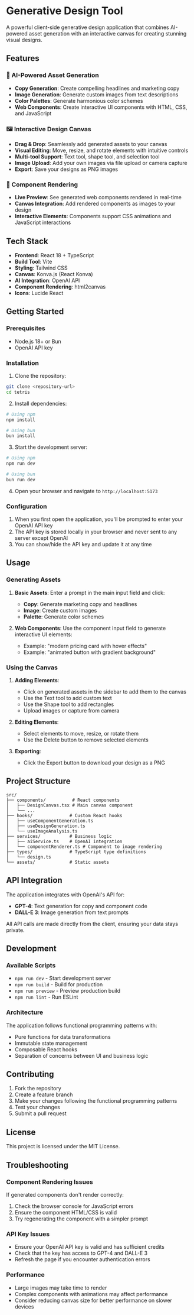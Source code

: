 # Generative Design Tool

A powerful client-side generative design application that combines AI-powered
asset generation with an interactive canvas for creating stunning visual
designs.

## Features

### 🎨 AI-Powered Asset Generation

- **Copy Generation**: Create compelling headlines and marketing copy
- **Image Generation**: Generate custom images from text descriptions
- **Color Palettes**: Generate harmonious color schemes
- **Web Components**: Create interactive UI components with HTML, CSS, and
  JavaScript

### 🖼️ Interactive Design Canvas

- **Drag & Drop**: Seamlessly add generated assets to your canvas
- **Visual Editing**: Move, resize, and rotate elements with intuitive controls
- **Multi-tool Support**: Text tool, shape tool, and selection tool
- **Image Upload**: Add your own images via file upload or camera capture
- **Export**: Save your designs as PNG images

### 🧩 Component Rendering

- **Live Preview**: See generated web components rendered in real-time
- **Canvas Integration**: Add rendered components as images to your design
- **Interactive Elements**: Components support CSS animations and JavaScript
  interactions

## Tech Stack

- **Frontend**: React 18 + TypeScript
- **Build Tool**: Vite
- **Styling**: Tailwind CSS
- **Canvas**: Konva.js (React Konva)
- **AI Integration**: OpenAI API
- **Component Rendering**: html2canvas
- **Icons**: Lucide React

## Getting Started

### Prerequisites

- Node.js 18+ or Bun
- OpenAI API key

### Installation

1. Clone the repository:

```bash
git clone <repository-url>
cd tetris
```

2. Install dependencies:

```bash
# Using npm
npm install

# Using bun
bun install
```

3. Start the development server:

```bash
# Using npm
npm run dev

# Using bun
bun run dev
```

4. Open your browser and navigate to `http://localhost:5173`

### Configuration

1. When you first open the application, you'll be prompted to enter your OpenAI
   API key
2. The API key is stored locally in your browser and never sent to any server
   except OpenAI
3. You can show/hide the API key and update it at any time

## Usage

### Generating Assets

1. **Basic Assets**: Enter a prompt in the main input field and click:
   - **Copy**: Generate marketing copy and headlines
   - **Image**: Create custom images
   - **Palette**: Generate color schemes

2. **Web Components**: Use the component input field to generate interactive UI
   elements:
   - Example: "modern pricing card with hover effects"
   - Example: "animated button with gradient background"

### Using the Canvas

1. **Adding Elements**:
   - Click on generated assets in the sidebar to add them to the canvas
   - Use the Text tool to add custom text
   - Use the Shape tool to add rectangles
   - Upload images or capture from camera

2. **Editing Elements**:
   - Select elements to move, resize, or rotate them
   - Use the Delete button to remove selected elements

3. **Exporting**:
   - Click the Export button to download your design as a PNG

## Project Structure

```
src/
├── components/          # React components
│   ├── DesignCanvas.tsx # Main canvas component
│   └── ...
├── hooks/              # Custom React hooks
│   ├── useComponentGeneration.ts
│   ├── useDesignGeneration.ts
│   └── useImageAnalysis.ts
├── services/           # Business logic
│   ├── aiService.ts    # OpenAI integration
│   └── componentRenderer.ts # Component to image rendering
├── types/              # TypeScript type definitions
│   └── design.ts
└── assets/             # Static assets
```

## API Integration

The application integrates with OpenAI's API for:

- **GPT-4**: Text generation for copy and component code
- **DALL-E 3**: Image generation from text prompts

All API calls are made directly from the client, ensuring your data stays
private.

## Development

### Available Scripts

- `npm run dev` - Start development server
- `npm run build` - Build for production
- `npm run preview` - Preview production build
- `npm run lint` - Run ESLint

### Architecture

The application follows functional programming patterns with:

- Pure functions for data transformations
- Immutable state management
- Composable React hooks
- Separation of concerns between UI and business logic

## Contributing

1. Fork the repository
2. Create a feature branch
3. Make your changes following the functional programming patterns
4. Test your changes
5. Submit a pull request

## License

This project is licensed under the MIT License.

## Troubleshooting

### Component Rendering Issues

If generated components don't render correctly:

1. Check the browser console for JavaScript errors
2. Ensure the component HTML/CSS is valid
3. Try regenerating the component with a simpler prompt

### API Key Issues

- Ensure your OpenAI API key is valid and has sufficient credits
- Check that the key has access to GPT-4 and DALL-E 3
- Refresh the page if you encounter authentication errors

### Performance

- Large images may take time to render
- Complex components with animations may affect performance
- Consider reducing canvas size for better performance on slower devices
